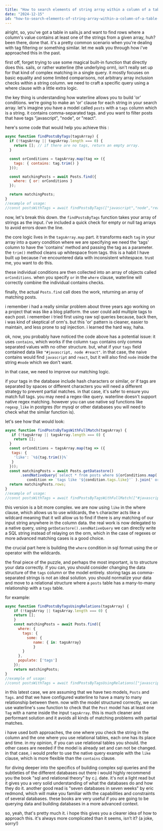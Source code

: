 ```yaml
---
title: "How to search elements of string array within a column of a table in sails js?"
date: "2024-12-15"
id: "how-to-search-elements-of-string-array-within-a-column-of-a-table-in-sails-js"
---
```


alright, so, you've got a table in sails.js and want to find rows where a column's value contains at least one of the strings from a given array, huh? been there, done that. it's a pretty common scenario when you're dealing with tag filtering or something similar. let me walk you through how i've approached this in the past.

first off, forget trying to use some magical built-in function that directly does this. sails, or rather waterline (the underlying orm), isn't really set up for that kind of complex matching in a single query. it mostly focuses on basic equality and some limited comparisons, not arbitrary array inclusion checks within a string column. we need to craft a specific query using a where clause with a little extra logic.

the key thing is understanding how waterline allows you to build 'or' conditions. we’re going to make an 'or' clause for each string in your search array. let's imagine you have a model called `posts` with a `tags` column which is a string. it contains comma-separated tags. and you want to filter posts that have tags "javascript", "node", or "react".

here's some code that would help you achieve this :

```javascript
async function findPostsByTags(tagsArray) {
  if (!tagsArray || tagsArray.length === 0) {
    return []; // if there are no tags, return an empty array.
  }

  const orConditions = tagsArray.map(tag => ({
    tags: { contains: tag.trim() }
  }));

  const matchingPosts = await Posts.find({
    where: { or: orConditions }
  });

  return matchingPosts;
}
//example of usage:
//const postsWithTags = await findPostsByTags(["javascript","node","react"]);
```

now, let's break this down. the `findPostsByTags` function takes your array of strings as the input. i've included a quick check for empty or null tag arrays to avoid errors down the line.

the core logic lives in the `tagsArray.map` part. it transforms each `tag` in your array into a query condition where we are specifying we need the 'tags' column to have the 'contains' method and passing the tag as a parameter. the `trim()` method cleans up whitespace from tags. this is a habit I have built up because i’ve encountered data with inconsistent whitespace. trust me, you want to do this.

these individual conditions are then collected into an array of objects called `orConditions`. when you specify `or` in the `where` clause, waterline will correctly combine the individual contains checks.

finally, the actual `Posts.find` call does the work, returning an array of matching posts.

i remember i had a really similar problem about three years ago working on a project that was like a blog platform. the user could add multiple tags to each post. i remember i tried first using raw sql queries because, back then, i was kind of skeptical of orm's. but this 'or' pattern is cleaner, easier to maintain, and less prone to sql injection. i learned the hard way, haha.

ok, now, you probably have noticed the code above has a potential issue: it uses `contains`, which works if the column `tags` contains only comma separated values with no other structure. but, what if your `tags` field contained data like `"#javascript, node #react"`. in that case, the naive contains would find `javascript` and `react`, but it will also find `node` inside the string `#node` which we don't want.

in that case, we need to improve our matching logic.

if your tags in the database include hash characters or similar, or if tags are separated by spaces or different characters you will need a different strategy to prevent partial matches. in that case, it's safer to ensure you match full tags. you may need a regex-like query. waterline doesn't support native regex matching. however you can use native sql functions like `regexp_like` in postgres (for mysql or other databases you will need to check what the similar function is).

let's see how that would look:

```javascript
async function findPostsByTagsWithFullMatch(tagsArray) {
   if (!tagsArray || tagsArray.length === 0) {
    return [];
  }
  const orConditions = tagsArray.map(tag => ({
   tags: {
    'like': `%${tag.trim()}%`
   }
  }));
  const matchingPosts = await Posts.getDatastore()
       .sendNativeQuery(`select * from posts where ${orConditions.map(
          condition => `tags like '${condition.tags.like}'` ).join(' or ')}`);
  return matchingPosts.rows;
}
//example of usage:
//const postsWithTags = await findPostsByTagsWithFullMatch(["#javascript","#node","#react"]);

```

this version is a bit more complex. we are now using `like` in the where clause, which allows us to use wildcards, the `%` character acts like a wildcard meaning that it will allow us to find if there is any matching of our input string anywhere in the column data. the real work is now delegated to a native query, using `getDatastore().sendNativeQuery` we can directly write a SQL string instead of relaying on the orm, which in the case of regexes or more advanced matching cases is a good choice.

the crucial part here is building the `where` condition in sql format using the or operator with the wildcards.

the final piece of the puzzle, and perhaps the most important, is to structure your data correctly. if you can, you should consider changing the data structure of the `tags` column or the model entirely. storing tags as comma-separated strings is not an ideal solution. you should normalize your data and move to a relational structure where a `posts` table has a many-to-many relationship with a `tags` table.

for example:

```javascript
async function findPostsByTagsUsingRelations(tagsArray) {
    if (!tagsArray || tagsArray.length === 0) {
    return [];
    }
    const matchingPosts = await Posts.find({
      where: {
        tags: {
          some: {
             name: { in: tagsArray}
             }
        }
      },
      populate: ['tags']
    });
    return matchingPosts;
}
//example of usage:
//const postsWithTags = await findPostsByTagsUsingRelations(["javascript","node","react"]);
```
in this latest case, we are assuming that we have two models, `Posts` and `Tags`. and that we have configured waterline to have a many to many relationship between them. now with the model structured correctly, we can use waterline's `some` function to check that the `Post` model has at least one `Tag` with a name inside the input `tagsArray`. this is much cleaner and performant solution and it avoids all kinds of matching problems with partial matches.

i have used both approaches, the one where you check the string in the column and the one where you use relational tables, each one has its place and time. in my opinion, if you can use relational tables you should. the other cases are needed if the model is already set and can not be changed. in that case, i would prefer to use the native query example with the `like` clause, which is more flexible than the `contains` clause.

for diving deeper into the specifics of building complex sql queries and the subtleties of the different databases out there i would highly recommend you the book "sql and relational theory" by c.j. date. it's not a light read but it gives you a very solid understanding of what the databases do and how they do it. another good read is "seven databases in seven weeks" by eric redmond, which will make you familiar with the capabilities and constraints of several databases. these books are very useful if you are going to be querying data and building databases in a more advanced context.

so, yeah, that's pretty much it. i hope this gives you a clearer idea of how to approach this. it's always more complicated than it seems, isn’t it? (a joke, sorry!)
